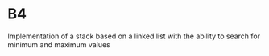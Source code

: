 # B4
Implementation of a stack based on a linked list with the ability to search for minimum and maximum values
